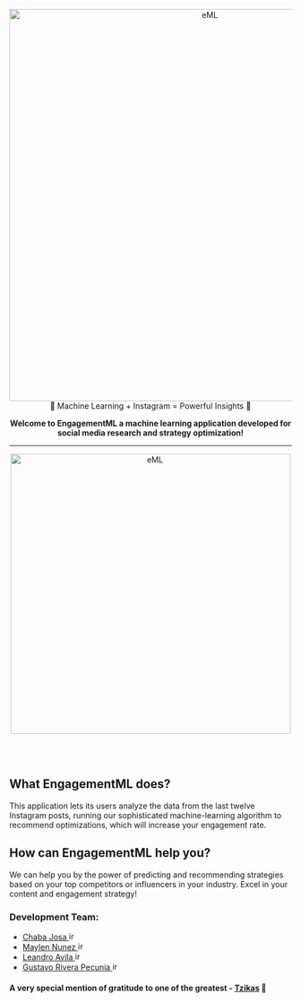 <p align='center'>
<img width='700' src='https://engagementml.herokuapp.com/static/media/engagementMLb.eea9bdfd.png' alt='eML'> <br/>
🧠 Machine Learning + Instagram = Powerful Insights 🚀
</p>


<p align='center'><strong>Welcome to EngagementML a machine learning application developed for social media research and strategy optimization!</strong></p>

---
<p align='center'>
<img src='https://riverapecunia.com/wp-content/uploads/2020/03/Screen-Shot-2020-03-26-at-11.43.01-AM.png' alt='eML' width='500'>
</p>
<br/>
<br/>

## What EngagementML does?
This application lets its users analyze the data from the last twelve Instagram posts, running our sophisticated machine-learning algorithm to recommend optimizations, which will increase your engagement rate.

## How can EngagementML help you?
We can help you by the power of predicting and recommending strategies based on your top competitors or influencers in your industry. Excel in your content and engagement strategy!

### Development Team:
<ul>
  <li><a href='https://github.com/ChabaJosa'>Chaba Josa  <img src="https://res-1.cloudinary.com/crunchbase-production/image/upload/c_lpad,h_256,w_256,f_auto,q_auto:eco/ajracsdqu5gmyfl6nai0" alt='ironhack' width=15 ></a></li>    
  <li><a href='https://github.com/maylennunez'>Maylen Nunez  <img src="https://res-1.cloudinary.com/crunchbase-production/image/upload/c_lpad,h_256,w_256,f_auto,q_auto:eco/ajracsdqu5gmyfl6nai0" alt='ironhack' width=15 ></a></li>
  <li><a href='https://github.com/lavila2010'>Leandro Avila  <img src="https://res-1.cloudinary.com/crunchbase-production/image/upload/c_lpad,h_256,w_256,f_auto,q_auto:eco/ajracsdqu5gmyfl6nai0" alt='ironhack' width=15 ></a></li>
  <li><a href='https://github.com/grpecunia'>Gustavo Rivera Pecunia  <img src="https://res-1.cloudinary.com/crunchbase-production/image/upload/c_lpad,h_256,w_256,f_auto,q_auto:eco/ajracsdqu5gmyfl6nai0" alt='ironhack' width=15 ></a></li>
</ul>

#### A very special mention of gratitude to one of the greatest - <a href='https://github.com/Tzikas'>Tzikas</a> 🚀
